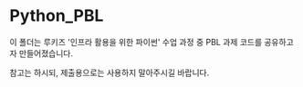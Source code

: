 # Python_PBL
이 폴더는 루키즈 '인프라 활용을 위한 파이썬' 수업 과정 중 PBL 과제 코드를 공유하고자 만들어졌습니다.

참고는 하시되, 제출용으로는 사용하지 말아주시길 바랍니다.
